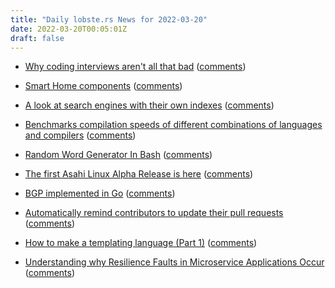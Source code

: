 ```yaml
---
title: "Daily lobste.rs News for 2022-03-20"
date: 2022-03-20T00:05:01Z
draft: false
---
```






- [Why coding interviews aren't all that bad](https://eli.thegreenplace.net/2022/why-coding-interviews-arent-all-that-bad/)
  ([comments](https://lobste.rs/s/nynnne/why_coding_interviews_aren_t_all_bad))



- [Smart Home components](https://michael.stapelberg.ch/posts/2022-03-19-smart-home-components/)
  ([comments](https://lobste.rs/s/ruyllb/smart_home_components))



- [A look at search engines with their own indexes](https://seirdy.one/2021/03/10/search-engines-with-own-indexes.html)
  ([comments](https://lobste.rs/s/szkcf0/look_at_search_engines_with_their_own))



- [Benchmarks compilation speeds of different combinations of languages and compilers](https://github.com/nordlow/compiler-benchmark)
  ([comments](https://lobste.rs/s/9t6fnr/benchmarks_compilation_speeds))



- [Random Word Generator In Bash](https://danielbmarkham.com/random-word-generator-in-bash/)
  ([comments](https://lobste.rs/s/nyfixr/random_word_generator_bash))



- [The first Asahi Linux Alpha Release is here](https://asahilinux.org/2022/03/asahi-linux-alpha-release/)
  ([comments](https://lobste.rs/s/k6kibr/first_asahi_linux_alpha_release_is_here))



- [BGP implemented in Go](https://github.com/osrg/gobgp)
  ([comments](https://lobste.rs/s/duym6w/bgp_implemented_go))



- [Automatically remind contributors to update their pull requests](https://bhupesh.me//automatically-remind-contributors-to-update-pull-request/)
  ([comments](https://lobste.rs/s/lwzpbh/automatically_remind_contributors))



- [How to make a templating language (Part 1)](https://dorianmarie.fr/template/1.html)
  ([comments](https://lobste.rs/s/nzjf01/how_make_templating_language_part_1))



- [Understanding why Resilience Faults in Microservice Applications Occur](https://christophermeiklejohn.com/filibuster/2022/03/19/understanding-faults.html)
  ([comments](https://lobste.rs/s/hnnrlc/understanding_why_resilience_faults))



